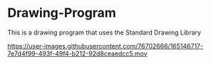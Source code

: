 # Drawing-Program

This is a drawing program that uses the Standard Drawing Library



https://user-images.githubusercontent.com/76702666/165146717-7e7d4f99-493f-49f4-b212-92d8ceaedcc5.mov

